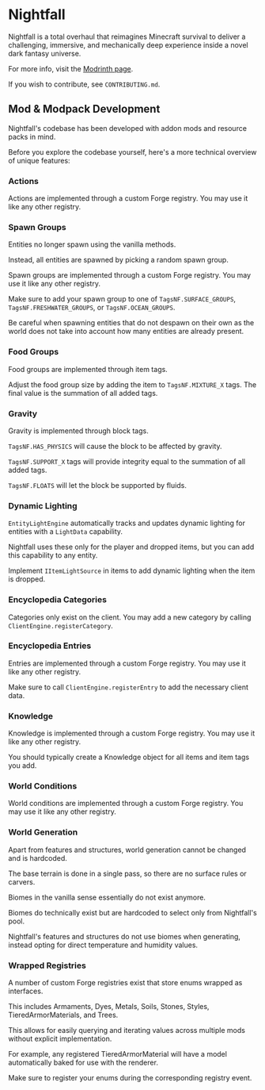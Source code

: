 # Nightfall
Nightfall is a total overhaul that reimagines Minecraft survival to deliver a challenging, immersive, and mechanically deep experience inside a novel dark fantasy universe.

For more info, visit the [Modrinth page](https://modrinth.com/mod/frostnox-nightfall).

If you wish to contribute, see ```CONTRIBUTING.md```.

## Mod & Modpack Development
Nightfall's codebase has been developed with addon mods and resource packs in mind.

Before you explore the codebase yourself, here's a more technical overview of unique features:

### Actions
Actions are implemented through a custom Forge registry. You may use it like any other registry.

### Spawn Groups
Entities no longer spawn using the vanilla methods.

Instead, all entities are spawned by picking a random spawn group.

Spawn groups are implemented through a custom Forge registry. You may use it like any other registry.

Make sure to add your spawn group to one of ```TagsNF.SURFACE_GROUPS```, ```TagsNF.FRESHWATER_GROUPS```, or ```TagsNF.OCEAN_GROUPS```.

Be careful when spawning entities that do not despawn on their own as the world does not take into account how many entities are already present.

### Food Groups
Food groups are implemented through item tags.

Adjust the food group size by adding the item to ```TagsNF.MIXTURE_X``` tags. The final value is the summation of all added tags.

### Gravity
Gravity is implemented through block tags.

```TagsNF.HAS_PHYSICS``` will cause the block to be affected by gravity.

```TagsNF.SUPPORT_X``` tags will provide integrity equal to the summation of all added tags.

```TagsNF.FLOATS``` will let the block be supported by fluids.

### Dynamic Lighting
```EntityLightEngine``` automatically tracks and updates dynamic lighting for entities with a ```LightData``` capability.

Nightfall uses these only for the player and dropped items, but you can add this capability to any entity.

Implement ```IItemLightSource``` in items to add dynamic lighting when the item is dropped.

### Encyclopedia Categories
Categories only exist on the client. You may add a new category by calling ```ClientEngine.registerCategory```.

### Encyclopedia Entries
Entries are implemented through a custom Forge registry. You may use it like any other registry.

Make sure to call ```ClientEngine.registerEntry``` to add the necessary client data.

### Knowledge
Knowledge is implemented through a custom Forge registry. You may use it like any other registry.

You should typically create a Knowledge object for all items and item tags you add.

### World Conditions
World conditions are implemented through a custom Forge registry. You may use it like any other registry.

### World Generation
Apart from features and structures, world generation cannot be changed and is hardcoded.

The base terrain is done in a single pass, so there are no surface rules or carvers.

Biomes in the vanilla sense essentially do not exist anymore.

Biomes do technically exist but are hardcoded to select only from Nightfall's pool.

Nightfall's features and structures do not use biomes when generating, instead opting for direct temperature and humidity values.

### Wrapped Registries
A number of custom Forge registries exist that store enums wrapped as interfaces.

This includes Armaments, Dyes, Metals, Soils, Stones, Styles, TieredArmorMaterials, and Trees.

This allows for easily querying and iterating values across multiple mods without explicit implementation.

For example, any registered TieredArmorMaterial will have a model automatically baked for use with the renderer.

Make sure to register your enums during the corresponding registry event.